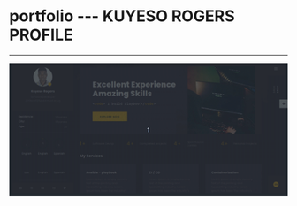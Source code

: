 # portfolio --- KUYESO ROGERS PROFILE

---

<div>
<a href="kuyesu.herokuapp.com"><img src="./media/rogers.gif" alt="Rogers" ></a>
</div>
